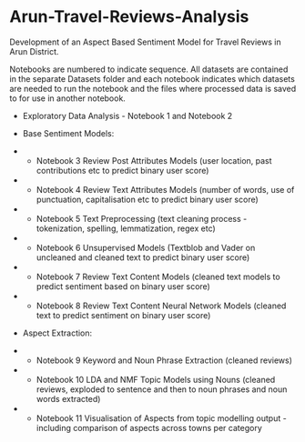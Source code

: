 # Arun-Travel-Reviews-Analysis
Development of an Aspect Based Sentiment Model for Travel Reviews in Arun District.

Notebooks are numbered to indicate sequence. All datasets are contained in the separate Datasets folder and each notebook indicates which datasets are needed to run the notebook and the files where processed data is saved to for use in another notebook.

* Exploratory Data Analysis - Notebook 1 and Notebook 2
* Base Sentiment Models:
*  - Notebook 3 Review Post Attributes Models (user location, past contributions etc to predict binary user score)
*  - Notebook 4 Review Text Attributes Models (number of words, use of punctuation, capitalisation etc to predict binary user score)
*  - Notebook 5 Text Preprocessing (text cleaning process - tokenization, spelling, lemmatization, regex etc)
*  - Notebook 6 Unsupervised Models (Textblob and Vader on uncleaned and cleaned text to predict binary user score)
*  - Notebook 7 Review Text Content Models (cleaned text models to predict sentiment based on binary user score)
*  - Notebook 8 Review Text Content Neural Network Models (cleaned text to predict sentiment on binary user score)
 
* Aspect Extraction:
* - Notebook 9 Keyword and Noun Phrase Extraction (cleaned reviews)
* - Notebook 10 LDA and NMF Topic Models using Nouns (cleaned reviews, exploded to sentence and then to noun phrases and noun words extracted)
* - Notebook 11 Visualisation of Aspects from topic modelling output - including comparison of aspects across towns per category
             
